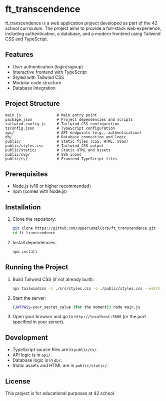 # ft_transcendence

ft_transcendence is a web application project developed as part of the 42 school curriculum. The project aims to provide a full-stack web experience, including authentication, a database, and a modern frontend using Tailwind CSS and TypeScript.

## Features
- User authentication (login/signup)
- Interactive frontend with TypeScript
- Styled with Tailwind CSS
- Modular code structure
- Database integration

## Project Structure
```
main.js                # Main entry point
package.json           # Project dependencies and scripts
tailwind.config.js     # Tailwind CSS configuration
tsconfig.json          # TypeScript configuration
api/                   # API endpoints (e.g., authentication)
db/                    # Database connection and logic
public/                # Static files (CSS, HTML, SVGs)
public/styles.css      # Tailwind CSS output
public/static/         # Static HTML and assets
public/svg/            # SVG icons
public/ts/             # Frontend TypeScript files
```

## Prerequisites
- Node.js (v16 or higher recommended)
- npm (comes with Node.js)

## Installation
1. Clone the repository:
   ```sh
   git clone https://github.com/UpperCamelCorp/ft_transcendence.git
   cd ft_transcendence
   ```
2. Install dependencies:
   ```sh
   npm install
   ```

## Running the Project
1. Build Tailwind CSS (if not already built):
   ```sh
   npx tailwindcss -i ./src/styles.css -o ./public/styles.css --watch
   ```
2. Start the server:
   ```sh
   (JWTPASS=your_secret_value (for the moment)) node main.js
   ```
3. Open your browser and go to `http://localhost:3000` (or the port specified in your server).

## Development
- TypeScript source files are in `public/ts/`.
- API logic is in `api/`.
- Database logic is in `db/`.
- Static assets and HTML are in `public/static/`.

## License
This project is for educational purposes at 42 school.
